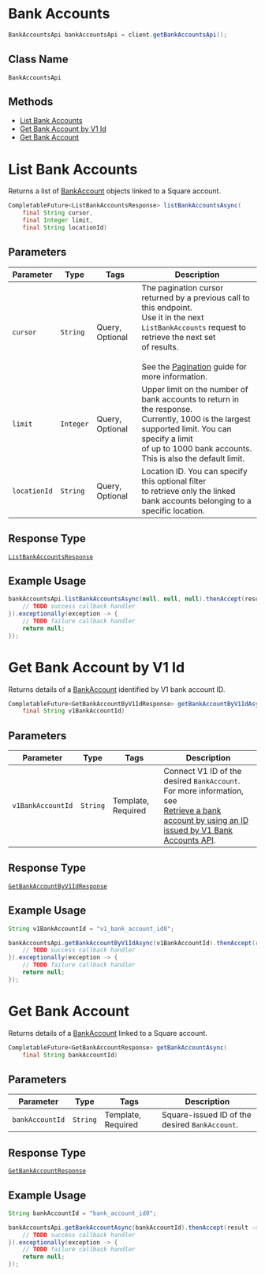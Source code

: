 # Bank Accounts

```java
BankAccountsApi bankAccountsApi = client.getBankAccountsApi();
```

## Class Name

`BankAccountsApi`

## Methods

* [List Bank Accounts](../../doc/api/bank-accounts.md#list-bank-accounts)
* [Get Bank Account by V1 Id](../../doc/api/bank-accounts.md#get-bank-account-by-v1-id)
* [Get Bank Account](../../doc/api/bank-accounts.md#get-bank-account)


# List Bank Accounts

Returns a list of [BankAccount](../../doc/models/bank-account.md) objects linked to a Square account.

```java
CompletableFuture<ListBankAccountsResponse> listBankAccountsAsync(
    final String cursor,
    final Integer limit,
    final String locationId)
```

## Parameters

| Parameter | Type | Tags | Description |
|  --- | --- | --- | --- |
| `cursor` | `String` | Query, Optional | The pagination cursor returned by a previous call to this endpoint.<br>Use it in the next `ListBankAccounts` request to retrieve the next set<br>of results.<br><br>See the [Pagination](https://developer.squareup.com/docs/working-with-apis/pagination) guide for more information. |
| `limit` | `Integer` | Query, Optional | Upper limit on the number of bank accounts to return in the response.<br>Currently, 1000 is the largest supported limit. You can specify a limit<br>of up to 1000 bank accounts. This is also the default limit. |
| `locationId` | `String` | Query, Optional | Location ID. You can specify this optional filter<br>to retrieve only the linked bank accounts belonging to a specific location. |

## Response Type

[`ListBankAccountsResponse`](../../doc/models/list-bank-accounts-response.md)

## Example Usage

```java
bankAccountsApi.listBankAccountsAsync(null, null, null).thenAccept(result -> {
    // TODO success callback handler
}).exceptionally(exception -> {
    // TODO failure callback handler
    return null;
});
```


# Get Bank Account by V1 Id

Returns details of a [BankAccount](../../doc/models/bank-account.md) identified by V1 bank account ID.

```java
CompletableFuture<GetBankAccountByV1IdResponse> getBankAccountByV1IdAsync(
    final String v1BankAccountId)
```

## Parameters

| Parameter | Type | Tags | Description |
|  --- | --- | --- | --- |
| `v1BankAccountId` | `String` | Template, Required | Connect V1 ID of the desired `BankAccount`. For more information, see<br>[Retrieve a bank account by using an ID issued by V1 Bank Accounts API](https://developer.squareup.com/docs/bank-accounts-api#retrieve-a-bank-account-by-using-an-id-issued-by-v1-bank-accounts-api). |

## Response Type

[`GetBankAccountByV1IdResponse`](../../doc/models/get-bank-account-by-v1-id-response.md)

## Example Usage

```java
String v1BankAccountId = "v1_bank_account_id8";

bankAccountsApi.getBankAccountByV1IdAsync(v1BankAccountId).thenAccept(result -> {
    // TODO success callback handler
}).exceptionally(exception -> {
    // TODO failure callback handler
    return null;
});
```


# Get Bank Account

Returns details of a [BankAccount](../../doc/models/bank-account.md)
linked to a Square account.

```java
CompletableFuture<GetBankAccountResponse> getBankAccountAsync(
    final String bankAccountId)
```

## Parameters

| Parameter | Type | Tags | Description |
|  --- | --- | --- | --- |
| `bankAccountId` | `String` | Template, Required | Square-issued ID of the desired `BankAccount`. |

## Response Type

[`GetBankAccountResponse`](../../doc/models/get-bank-account-response.md)

## Example Usage

```java
String bankAccountId = "bank_account_id0";

bankAccountsApi.getBankAccountAsync(bankAccountId).thenAccept(result -> {
    // TODO success callback handler
}).exceptionally(exception -> {
    // TODO failure callback handler
    return null;
});
```


